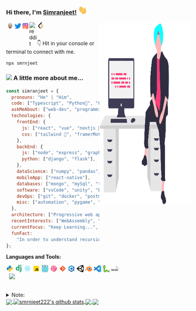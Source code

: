 ### Hi there, I'm [Simranjeet!](https://smrnjeet222.github.io/) <img src="https://raw.githubusercontent.com/ABSphreak/ABSphreak/master/gifs/Hi.gif" width="25px" />

<img align="right" width="250px" height="500px" src="https://raw.githubusercontent.com/smrnjeet222/smrnjeet222/master/assets/me.svg">

<a href="https://smrnjeet222.github.io/">
  <img align="left" alt="website" width="21px" src="https://raw.githubusercontent.com/smrnjeet222/smrnjeet222/master/assets/logo.png" />
</a>
<a href="https://twitter.com/smrnjeet222">
  <img align="left" alt="Twitter" width="21px" src="https://raw.githubusercontent.com/smrnjeet222/smrnjeet222/master/assets/twitter.png" />
</a>
<a href="https://www.instagram.com/smrnjeet_22/">
  <img align="left" alt="itch.io" width="21px" src="https://raw.githubusercontent.com/smrnjeet222/smrnjeet222/master/assets/instagram.png" />
</a>
<a href="https://www.reddit.com/user/smrnjeet_22">
  <img align="left" alt="reddit" width="21px" src="https://www.flaticon.com/svg/static/icons/svg/2111/2111589.svg" />
</a>
<a href="https://leetcode.com/smrnjeet222/">
  <img align="left" alt="leetCode" width="21px" src="https://raw.githubusercontent.com/smrnjeet222/smrnjeet222/master/assets/leetcode.png" />
</a>
<br />
<br />

👇 Hit in your console or terminal to connect with me.

```bash
npx smrnjeet
```


### <img src="https://media.giphy.com/media/VgCDAzcKvsR6OM0uWg/giphy.gif" width="50"> A little more about me...
```javascript
const simranjeet = {
  pronouns: "He" | "Him",
  code: ["Typescript", "Python🐍", "C/C++"],
  askMeAbout: ["web-dev", "programming", "tech", "hardware👨‍💻", "games🎮"],
  technologies: {
    frontEnd: {
      js: ["react", "vue", "nextjs 🖤", "redux", "three.js", "greensock"],
      css: ["tailwind 💚", "framerMotion", "materialUI"],
    },
    backEnd: {
      js: ["node", "express", "graphQL", "socket.io"],
      python: ["django", "flask"],
    },
    dataScience: ["numpy", "pandas", "sciKit-learn", "matplotlib", "scrapy"],
    mobileApp: ["react-native"],
    databases: ["mongo", "mySql", "fauna", "redis"],
    software: ["vsCode", "unity", "blender", "photoshop"],
    devOps: ["git", "docker", "postman", "webpack", "jest"],
    misc: ["automation", "pygame", "firebase", "web-scraping", "open-cv"],
  },
  architecture: ["Progressive web applications", "Microservices", "SSR + SSG"],
  recentInterests: ["WebAssembly", "Rust"],
  currentFocus: "Keep Learning...",
  funFact:
    "In order to understand recursion, one must first understand recursion",
};
```

**Languages and Tools:**

<code><img height="20px" width="20px"  src="https://raw.githubusercontent.com/smrnjeet222/smrnjeet222/master/assets/python.png" title="Python"></code>
<code><img height="20px" width="20px"  src="https://raw.githubusercontent.com/smrnjeet222/smrnjeet222/master/assets/django.png" title="Django"></code>
<code><img height="20px" width="20px"  src="https://raw.githubusercontent.com/smrnjeet222/smrnjeet222/master/assets/react.png" title="React"></code>
<code><img height="20px" width="20px"  src="https://raw.githubusercontent.com/smrnjeet222/smrnjeet222/master/assets/javascript.png" title="Javascript"></code>
<code><img height="20px" width="20px"  src="https://raw.githubusercontent.com/smrnjeet222/smrnjeet222/master/assets/go.png" title="GoLang"></code>
<code><img height="20px" width="20px"  src="https://raw.githubusercontent.com/smrnjeet222/smrnjeet222/master/assets/sass.png" title="SASS"></code>
<code><img height="20px" width="20px"  src="https://raw.githubusercontent.com/smrnjeet222/smrnjeet222/master/assets/git.png" title="Git"></code>
<code><img height="20px" width="20px"  src="https://raw.githubusercontent.com/smrnjeet222/smrnjeet222/master/assets/cplusplus.png" title="C++"></code>
<code><img height="20px" width="20px"  src="https://raw.githubusercontent.com/smrnjeet222/smrnjeet222/master/assets/unity.svg" title="UnityEngine"></code>
<code><img height="20px" width="20px"  src="https://raw.githubusercontent.com/smrnjeet222/smrnjeet222/master/assets/blender.png" title="Blender"></code>
<code><img height="20px" width="20px"  src="https://raw.githubusercontent.com/smrnjeet222/smrnjeet222/master/assets/vscode.png" title="VsCode"></code>
<code><img height="20px" width="20px"  src="https://raw.githubusercontent.com/smrnjeet222/smrnjeet222/master/assets/pygame.png" title="Pygame"></code>
<code><img height="20px" width="20px"  src="https://raw.githubusercontent.com/smrnjeet222/smrnjeet222/master/assets/mysql.svg" title="Databases">
</code>
&nbsp;&nbsp;![](https://visitor-badge.glitch.me/badge?page_id=smrnjeet222.smrnjeet222)

<br />

<details>
  <summary> Note: </summary>
  <small>Top languages does not indicate my skill level or something like that, it's a github metric of which languages i have the most code on github.</small>
</details>

<a href="https://gitstats.me/smrnjeet222">
  <img align="center" src="https://github-readme-stats.vercel.app/api/top-langs/?username=smrnjeet222&count_private=true&theme=default&title_color=11ab3a&hide=HLSL,html,ASP,c%23" />
</a>
<a href="https://gitstats.me/smrnjeet222">
  <img align="center" src="https://github-readme-stats.vercel.app/api?username=smrnjeet222&show_icons=true&count_private=true&theme=default&title_color=11ab3a&line_height=26" alt="smrnjeet222's github stats" />
</a>

<a href="https://smrnjeet222.github.io/Python_Apps/">
  <img align="center" src="https://github-readme-stats.vercel.app/api/pin/?username=smrnjeet222&repo=Python_Apps&theme=default&title_color=11ab3a" />
</a>    
<a href="https://smrnjeet222.github.io/newslaundry/">
  <img align="center" src="https://github-readme-stats.vercel.app/api/pin/?username=smrnjeet222&repo=newslaundry&theme=default&title_color=11ab3a" />
</a>

<br />
<br />

